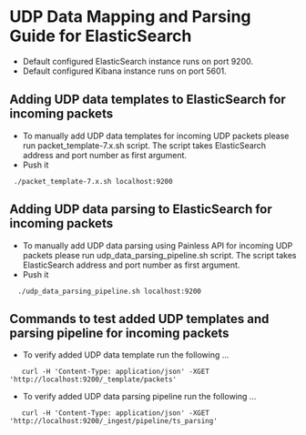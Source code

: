 # UDP Data Mapping and Parsing Guide for ElasticSearch

- Default configured ElasticSearch instance runs on port 9200.
- Default configured Kibana instance runs on port 5601.

## Adding UDP data templates to ElasticSearch for incoming packets
- To manually add UDP data templates for incoming UDP packets please run packet_template-7.x.sh script. The script takes ElasticSearch address and port number as first argument.
- Push it
```
 ./packet_template-7.x.sh localhost:9200
```

## Adding UDP data parsing to ElasticSearch for incoming packets
- To manually add UDP data parsing using Painless API for incoming UDP packets please run udp_data_parsing_pipeline.sh script. The script takes ElasticSearch address and port number as first argument.
- Push it
```
  ./udp_data_parsing_pipeline.sh localhost:9200
```

## Commands to test added UDP templates and parsing pipeline for incoming packets

- To verify added UDP data template run the following ...

```
   curl -H 'Content-Type: application/json' -XGET 'http://localhost:9200/_template/packets'
```

- To verify added UDP data parsing pipeline run the following ...

```
   curl -H 'Content-Type: application/json' -XGET 'http://localhost:9200/_ingest/pipeline/ts_parsing'
```
